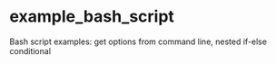 # example_bash_script
Bash script examples: get options from command line, nested if-else conditional
